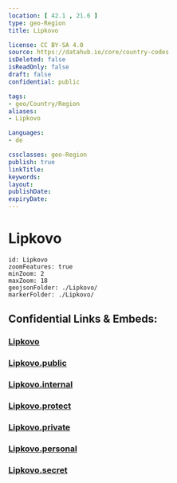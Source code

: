 ```yaml
---
location: [ 42.1 , 21.6 ] 
type: geo-Region
title: Lipkovo

license: CC BY-SA 4.0
source: https://datahub.io/core/country-codes
isDeleted: false
isReadOnly: false
draft: false
confidential: public

tags:
- geo/Country/Region
aliases:
- Lipkovo

Languages:
- de

cssclasses: geo-Region
publish: true
linkTitle: 
keywords: 
layout: 
publishDate: 
expiryDate: 
---
```


# Lipkovo

```leaflet
id: Lipkovo
zoomFeatures: true 
minZoom: 2 
maxZoom: 18
geojsonFolder: ./Lipkovo/
markerFolder: ./Lipkovo/
```


## Confidential Links & Embeds: 

### [Lipkovo](/_Standards/Earth/Continent/Europe/Europe~South/Macedonia~North/Municipalities~Macedonia/Lipkovo.md) 

### [Lipkovo.public](/_public/Earth/Continent/Europe/Europe~South/Macedonia~North/Municipalities~Macedonia/Lipkovo.public.md) 

### [Lipkovo.internal](/_internal/Earth/Continent/Europe/Europe~South/Macedonia~North/Municipalities~Macedonia/Lipkovo.internal.md) 

### [Lipkovo.protect](/_protect/Earth/Continent/Europe/Europe~South/Macedonia~North/Municipalities~Macedonia/Lipkovo.protect.md) 

### [Lipkovo.private](/_private/Earth/Continent/Europe/Europe~South/Macedonia~North/Municipalities~Macedonia/Lipkovo.private.md) 

### [Lipkovo.personal](/_personal/Earth/Continent/Europe/Europe~South/Macedonia~North/Municipalities~Macedonia/Lipkovo.personal.md) 

### [Lipkovo.secret](/_secret/Earth/Continent/Europe/Europe~South/Macedonia~North/Municipalities~Macedonia/Lipkovo.secret.md)

